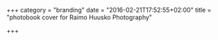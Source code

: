 +++
category = "branding"
date = "2016-02-21T17:52:55+02:00"
title = "photobook cover for Raimo Huusko Photography"

+++
